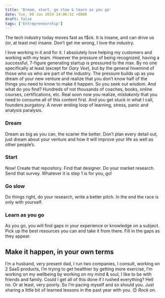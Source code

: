 ```yaml
---
title: 'Dream, start, go slow & learn as you go'
date: Tue, 08 Jan 2019 14:06:32 +0000
draft: false
tags: ['Entrepreneurship']
---
```


The tech industry today moves fast as f$ck. It is insane, and can drive us (or, at least me) insane. Don’t get me wrong, I love the industry.

<!--more-->

I love working in it and for it. I absolutely love helping my customers and working with my team. However the pressure of being recognized, having a successful, 7-figure generating startup is pressured to the max. By no one specifically at least (except for _Gary Vee_), but by the general hivemind of those who us who are part of the industry. The pressure builds up as you dream of your new venture and realize that you don’t know half of the things you need to know to make it happen. So you seek out wisdom. And what do you find? Hundreds of not thousands of coaches, books, online courses, certifications, etc. Real soon now you realize, _mistakenly_ that you need to consume all of this content first. And you get stuck in what I call, founders purgatory. A never ending loop of learning, stress, panic and analysis paralysis.

### Dream

Dream as big as you can, the scarier the better. Don’t plan every detail out, just dream about your venture and how it will improve your life as well as other people’s.

### Start

Now! Create that repository. Find that designer. Do your market research. Send that survey. Whatever it is step 1 is for you, go!

### Go slow

Do things right, do your research, write a better pitch. In the end the race is only with yourself.

### Learn as you go

As you go, you will find gaps in your experience or knowledge on a subject. Pick up the best resources you can and take it from there. Fill in the gaps as they appear.

## Make it happen, in your own terms

I’m a husband, very present dad, I run two companies, I consult, working on 2 SaaS products, I’m trying to get healthier by getting more exercise, I’m working on my wellbeing by working on my mind & soul, I like to be with friends and family. Could I get all of this done if I rushed everything? Hell no. Or at least, very poorly. So I’m pacing myself and so should you. Just sharing a little bit of learned lessons in the past year with you. 😊 _Rock on._
